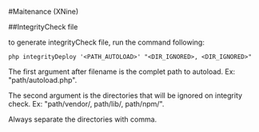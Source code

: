 #Maitenance (XNine)

##IntegrityCheck file

to generate integrityCheck file, run the command following:

```
php integrityDeploy '<PATH_AUTOLOAD>' "<DIR_IGNORED>, <DIR_IGNORED>"
```

The first argument after filename is the complet path to autoload. Ex: "path/autoload.php".

The second argument is the directories that will be ignored on integrity check. Ex: "path/vendor/, path/lib/, path/npm/".

Always separate the directories with comma.